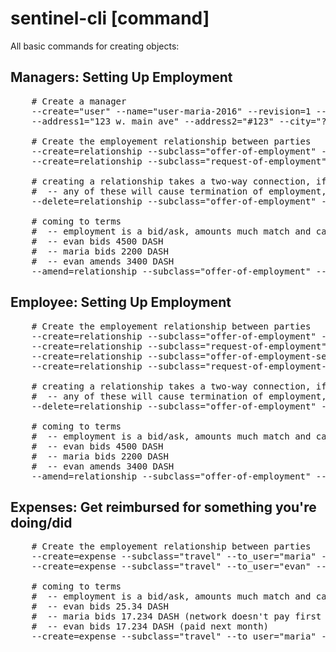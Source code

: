 # sentinel-cli [command] 

All basic commands for creating objects:

## Managers: Setting Up Employment 
<pre>
    # Create a manager
    --create="user" --name="user-maria-2016" --revision=1 --subclass="manager" --dash_monthly=233.32 --first_name="maria" --last_name="johnson"
    --address1="123 w. main ave" --address2="#123" --city="?" --state="?" --country="US"

    # Create the employement relationship between parties
    --create=relationship --subclass="offer-of-employment" -to_user="maria" --ask="500 DASH" #network executes
    --create=relationship --subclass="request-of-employment" -to_user="network" --ask="500 DASH" #network executes

    # creating a relationship takes a two-way connection, if either party deletes a connection the employment is abandoned
    #  -- any of these will cause termination of employment, if employee doesn't find a new manager within 15 days
    --delete=relationship --subclass="offer-of-employment" --to_user="maria" --bid="500 DASH" #maria executes

    # coming to terms
    #  -- employment is a bid/ask, amounts much match and can be revised
    #  -- evan bids 4500 DASH 
    #  -- maria bids 2200 DASH
    #  -- evan amends 3400 DASH
    --amend=relationship --subclass="offer-of-employment" --to_user="evan" --bid="3400 DASH" #maria executes
</pre>

## Employee: Setting Up Employment
<pre>
    # Create the employement relationship between parties
    --create=relationship --subclass="offer-of-employment" --to_user="evan" --bid="4500 DASH" #maria executes
    --create=relationship --subclass="request-of-employment" -to_user="maria" --ask="2200 DASH" #evan executes
    --create=relationship --subclass="offer-of-employment-secondary" --to_user="evan" #robert executes
    --create=relationship --subclass="request-of-employment-secondary" --to_user="robert" #evan executes

    # creating a relationship takes a two-way connection, if either party deletes a connection the employment is abandoned
    #  -- any of these will cause termination of employment, if employee doesn't find a new manager within 15 days
    --delete=relationship --subclass="offer-of-employment" --to_user="evan" --bid="4500 DASH" #maria executes

    # coming to terms
    #  -- employment is a bid/ask, amounts much match and can be revised
    #  -- evan bids 4500 DASH 
    #  -- maria bids 2200 DASH
    #  -- evan amends 3400 DASH
    --amend=relationship --subclass="offer-of-employment" --to_user="evan" --bid="3400 DASH" #maria executes
</pre>

## Expenses: Get reimbursed for something you're doing/did
<pre>
    # Create the employement relationship between parties
    --create=expense --subclass="travel" --to_user="maria" --bid="25.234 DASH" --desc="First Class Plane Ticket!"  #evan executes
    --create=expense --subclass="travel" --to_user="evan" --bid="17.234 DASH" --desc="Not on our money."  #maria executes

    # coming to terms
    #  -- employment is a bid/ask, amounts much match and can be revised
    #  -- evan bids 25.34 DASH 
    #  -- maria bids 17.234 DASH (network doesn't pay first class flights)
    #  -- evan bids 17.234 DASH (paid next month)
    --create=expense --subclass="travel" --to_user="maria" --bid="25.234 DASH" --desc="First Class Plane Ticket!"  #evan executes
</pre>

